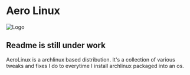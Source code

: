 
# Aero Linux 

![Logo](https://media.discordapp.net/attachments/1113085251976179753/1133670615832866907/Aero.png)

## Readme is still under work



AeroLinux is a archlinux based distribution. It's a collection of various tweaks and fixes I do to everytime I install archlinux packaged into an os. 

